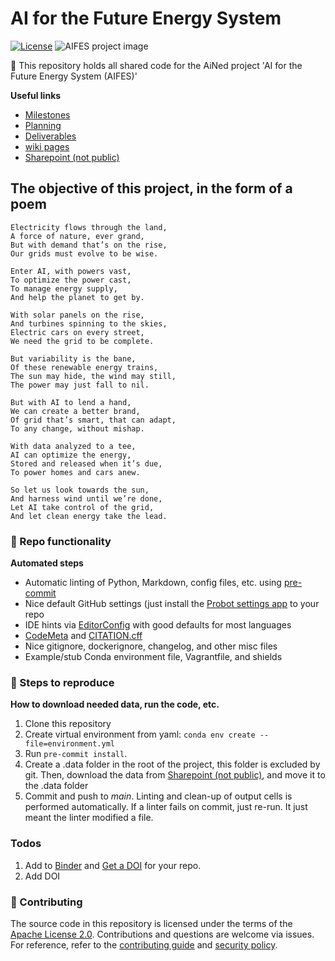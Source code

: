 # AI for the Future Energy System

[![License](https://img.shields.io/badge/License-Apache%202.0-blue.svg)](https://opensource.org/licenses/Apache-2.0)
![AIFES project image](https://user-images.githubusercontent.com/18208480/215054857-930a1edd-0fc7-463e-9bde-8c1258f1ec75.JPG)

🧪 This repository holds all shared code for the AiNed project 'AI for the Future Energy System (AIFES)'

**Useful links**

- [Milestones](https://github.com/alliander-opensource/AIFES/milestones?direction=asc&sort=due_date&state=open)
- [Planning](https://github.com/alliander-opensource/AIFES/wiki/Planning)
- [Deliverables](https://github.com/alliander-opensource/AIFES/wiki/POC-deliverables)
- [wiki pages](https://github.com/alliander-opensource/AIFES/wiki)
- [Sharepoint (not public)](https://alliander.sharepoint.com/:f:/r/teams/PortfolioSO/Gedeelde%20documenten/Collaboration%20Allianer%20-%20TenneT%20T-Prognose?csf=1&web=1&e=t7pG8a)

## The objective of this project, in the form of a poem

```
Electricity flows through the land,
A force of nature, ever grand,
But with demand that’s on the rise,
Our grids must evolve to be wise.

Enter AI, with powers vast,
To optimize the power cast,
To manage energy supply,
And help the planet to get by.

With solar panels on the rise,
And turbines spinning to the skies,
Electric cars on every street,
We need the grid to be complete.

But variability is the bane,
Of these renewable energy trains,
The sun may hide, the wind may still,
The power may just fall to nil.

But with AI to lend a hand,
We can create a better brand,
Of grid that’s smart, that can adapt,
To any change, without mishap.

With data analyzed to a tee,
AI can optimize the energy,
Stored and released when it’s due,
To power homes and cars anew.

So let us look towards the sun,
And harness wind until we’re done,
Let AI take control of the grid,
And let clean energy take the lead.
```

### 🎁 Repo functionality

**Automated steps**

- Automatic linting of Python, Markdown, config files, etc. using [pre-commit](https://pre-commit.com/)
- Nice default GitHub settings (just install the [Probot settings app](https://github.com/apps/settings) to your repo
- IDE hints via [EditorConfig](https://editorconfig.org/) with good defaults for most languages
- [CodeMeta](https://codemeta.github.io/user-guide/) and [CITATION.cff](https://citation-file-format.github.io/)
- Nice gitignore, dockerignore, changelog, and other misc files
- Example/stub Conda environment file, Vagrantfile, and shields

### 📜 Steps to reproduce

**How to download needed data, run the code, etc.**

1. Clone this repository
1. Create virtual environment from yaml:
   `conda env create --file=environment.yml`
1. Run `pre-commit install`.
1. Create a .data folder in the root of the project, this folder is excluded by git. Then, download the data from [Sharepoint (not public)](https://alliander.sharepoint.com/:f:/r/teams/PortfolioSO/Gedeelde%20documenten/Collaboration%20Allianer%20-%20TenneT%20T-Prognose?csf=1&web=1&e=t7pG8a), and move it to the .data folder
1. Commit and push to _main_. Linting and clean-up of output cells is performed automatically. If a linter fails on commit, just re-run. It just meant the linter modified a file.

### Todos

1. Add to [Binder](https://mybinder.org/) and [Get a DOI](https://guides.github.com/activities/citable-code/) for your repo.
1. Add DOI

### 🍁 Contributing

The source code in this repository is licensed under the terms of the [Apache License 2.0](https://spdx.org/licenses/Apache-2.0.html).
Contributions and questions are welcome via issues.
For reference, refer to the [contributing guide](https://github.com/dmyersturnbull/science-notebook-template/blob/main/CONTRIBUTING.md)
and [security policy](https://github.com/dmyersturnbull/science-notebook-template/blob/main/SECURITY.md).
